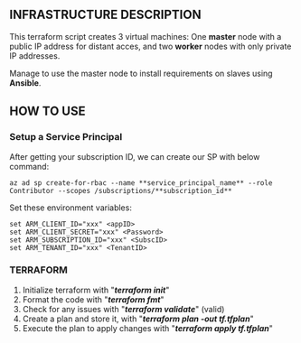 ## INFRASTRUCTURE DESCRIPTION

This terraform script creates 3 virtual machines: One **master** node with a public IP address for distant acces, and two **worker** nodes with only private IP addresses.

Manage to use the master node to install requirements on slaves using **Ansible**.

## HOW TO USE

### Setup a **Service Principal**

After getting your subscription ID, we can create our SP with below command:

    az ad sp create-for-rbac --name **service_principal_name** --role Contributor --scopes /subscriptions/**subscription_id**

Set these environment variables:

    set ARM_CLIENT_ID="xxx" <appID>
    set ARM_CLIENT_SECRET="xxx" <Password>
    set ARM_SUBSCRIPTION_ID="xxx" <SubscID>
    set ARM_TENANT_ID="xxx" <TenantID>

### TERRAFORM
1. Initialize terraform with "**_terraform init_**"
2. Format the code with "**_terraform fmt_**"
2. Check for any issues with "**_terraform validate_**" (valid)
3. Create a plan and store it, with "**_terraform plan -out tf.tfplan_**"
4. Execute the plan to apply changes with "**_terraform apply tf.tfplan_**"